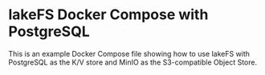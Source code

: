 # lakeFS Docker Compose with PostgreSQL

This is an example Docker Compose file showing how to use lakeFS with PostgreSQL as the K/V store and MinIO as the S3-compatible Object Store. 

